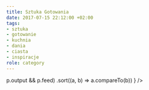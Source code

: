 ```yaml
---
title: Sztuka Gotowania
date: 2017-07-15 22:12:00 +02:00
tags:
- sztuka
- gotowanie
- kuchnia
- dania
- ciasta
- inspiracje
role: category
---
```


<div>
  <Feed pages={
    paramorph.categories['Sztuka Gotowania'].pages
      .filter(p => p.output && p.feed)
      .sort((a, b) => a.compareTo(b))
  } />
</div>

